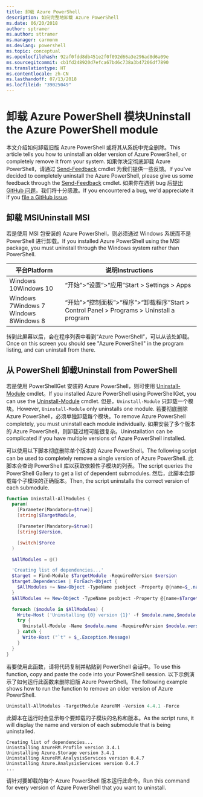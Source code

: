 ```yaml
---
title: 卸载 Azure PowerShell
description: 如何完整地卸载 Azure PowerShell
ms.date: 06/20/2018
author: sptramer
ms.author: sttramer
ms.manager: carmonm
ms.devlang: powershell
ms.topic: conceptual
ms.openlocfilehash: 92af0fdd8db451e2f0f092d66a3e296ad8d6a09e
ms.sourcegitcommit: cb1fd248920d7efca67bd6c738a3b47206df7890
ms.translationtype: HT
ms.contentlocale: zh-CN
ms.lasthandoff: 07/13/2018
ms.locfileid: "39025049"
---
```

# <a name="uninstall-the-azure-powershell-module"></a><span data-ttu-id="fb78a-103">卸载 Azure PowerShell 模块</span><span class="sxs-lookup"><span data-stu-id="fb78a-103">Uninstall the Azure PowerShell module</span></span>

<span data-ttu-id="fb78a-104">本文介绍如何卸载旧版 Azure PowerShell 或将其从系统中完全删除。</span><span class="sxs-lookup"><span data-stu-id="fb78a-104">This article tells you how to uninstall an older version of Azure PowerShell, or completely remove it from your system.</span></span> <span data-ttu-id="fb78a-105">如果你决定彻底卸载 Azure PowerShell，请通过 [Send-Feedback](/powershell/module/azurerm.profile/send-feedback) cmdlet 为我们提供一些反馈。</span><span class="sxs-lookup"><span data-stu-id="fb78a-105">If you've decided to completely uninstall the Azure PowerShell, please give us some feedback through the [Send-Feedback](/powershell/module/azurerm.profile/send-feedback) cmdlet.</span></span>
<span data-ttu-id="fb78a-106">如果你在遇到 bug 后[提出 GitHub 问题](https://github.com/azure/azure-powershell/issues)，我们将十分感激。</span><span class="sxs-lookup"><span data-stu-id="fb78a-106">If you encountered a bug, we'd appreciate it if you [file a GitHub issue](https://github.com/azure/azure-powershell/issues).</span></span>

## <a name="uninstall-msi"></a><span data-ttu-id="fb78a-107">卸载 MSI</span><span class="sxs-lookup"><span data-stu-id="fb78a-107">Uninstall MSI</span></span>

<span data-ttu-id="fb78a-108">若是使用 MSI 包安装的 Azure PowerShell，则必须通过 Windows 系统而不是 PowerShell 进行卸载。</span><span class="sxs-lookup"><span data-stu-id="fb78a-108">If you installed Azure PowerShell using the MSI package, you must uninstall through the Windows system rather than PowerShell.</span></span>

| <span data-ttu-id="fb78a-109">平台</span><span class="sxs-lookup"><span data-stu-id="fb78a-109">Platform</span></span> | <span data-ttu-id="fb78a-110">说明</span><span class="sxs-lookup"><span data-stu-id="fb78a-110">Instructions</span></span> |
|----------|--------------|
| <span data-ttu-id="fb78a-111">Windows 10</span><span class="sxs-lookup"><span data-stu-id="fb78a-111">Windows 10</span></span> | <span data-ttu-id="fb78a-112">“开始”>“设置”>“应用”</span><span class="sxs-lookup"><span data-stu-id="fb78a-112">Start > Settings > Apps</span></span> |
| <span data-ttu-id="fb78a-113">Windows 7</span><span class="sxs-lookup"><span data-stu-id="fb78a-113">Windows 7</span></span> </br><span data-ttu-id="fb78a-114">Windows 8</span><span class="sxs-lookup"><span data-stu-id="fb78a-114">Windows 8</span></span> | <span data-ttu-id="fb78a-115">“开始”>“控制面板”>“程序”>“卸载程序”</span><span class="sxs-lookup"><span data-stu-id="fb78a-115">Start > Control Panel > Programs > Uninstall a program</span></span> |

<span data-ttu-id="fb78a-116">转到此屏幕以后，会在程序列表中看到“Azure PowerShell”，可以从该处卸载。</span><span class="sxs-lookup"><span data-stu-id="fb78a-116">Once on this screen you should see "Azure PowerShell" in the program listing, and can uninstall from there.</span></span>

## <a name="uninstall-from-powershell"></a><span data-ttu-id="fb78a-117">从 PowerShell 卸载</span><span class="sxs-lookup"><span data-stu-id="fb78a-117">Uninstall from PowerShell</span></span>

<span data-ttu-id="fb78a-118">若是使用 PowerShellGet 安装的 Azure PowerShell，则可使用 [Uninstall-Module](/powershell/module/powershellget/uninstall-module) cmdlet。</span><span class="sxs-lookup"><span data-stu-id="fb78a-118">If you installed Azure PowerShell using PowerShellGet, you can use the [Uninstall-Module](/powershell/module/powershellget/uninstall-module) cmdlet.</span></span> <span data-ttu-id="fb78a-119">但是，`Uninstall-Module` 只卸载一个模块。</span><span class="sxs-lookup"><span data-stu-id="fb78a-119">However, `Uninstall-Module` only uninstalls one module.</span></span> <span data-ttu-id="fb78a-120">若要彻底删除 Azure PowerShell，必须单独卸载每个模块。</span><span class="sxs-lookup"><span data-stu-id="fb78a-120">To remove Azure PowerShell completely, you must uninstall each module individually.</span></span> <span data-ttu-id="fb78a-121">如果安装了多个版本的 Azure PowerShell，则卸载过程可能很复杂。</span><span class="sxs-lookup"><span data-stu-id="fb78a-121">Uninstallation can be complicated if you have multiple versions of Azure PowerShell installed.</span></span>

<span data-ttu-id="fb78a-122">可以使用以下脚本彻底删除单个版本的 Azure PowerShell。</span><span class="sxs-lookup"><span data-stu-id="fb78a-122">The following script can be used to completely remove a single version of Azure PowerShell.</span></span> <span data-ttu-id="fb78a-123">此脚本会查询 PowerShell 库以获取依赖性子模块的列表。</span><span class="sxs-lookup"><span data-stu-id="fb78a-123">The script queries the PowerShell Gallery to get a list of dependent submodules.</span></span> <span data-ttu-id="fb78a-124">然后，此脚本会卸载每个子模块的正确版本。</span><span class="sxs-lookup"><span data-stu-id="fb78a-124">Then, the script uninstalls the correct version of each submodule.</span></span>

```powershell
function Uninstall-AllModules {
  param(
    [Parameter(Mandatory=$true)]
    [string]$TargetModule,

    [Parameter(Mandatory=$true)]
    [string]$Version,

    [switch]$Force
  )

  $AllModules = @()

  'Creating list of dependencies...'
  $target = Find-Module $TargetModule -RequiredVersion $version
  $target.Dependencies | ForEach-Object {
    $AllModules += New-Object -TypeName psobject -Property @{name=$_.name; version=$_.requiredversion}
  }
  $AllModules += New-Object -TypeName psobject -Property @{name=$TargetModule; version=$Version}

  foreach ($module in $AllModules) {
    Write-Host ('Uninstalling {0} version {1}' -f $module.name,$module.version)
    try {
      Uninstall-Module -Name $module.name -RequiredVersion $module.version -Force:$Force -ErrorAction Stop
    } catch {
      Write-Host ("`t" + $_.Exception.Message)
    }
  }
}
```

<span data-ttu-id="fb78a-125">若要使用此函数，请将代码复制并粘贴到 PowerShell 会话中。</span><span class="sxs-lookup"><span data-stu-id="fb78a-125">To use this function, copy and paste the code into your PowerShell session.</span></span> <span data-ttu-id="fb78a-126">以下示例演示了如何运行此函数来删除旧版 Azure PowerShell。</span><span class="sxs-lookup"><span data-stu-id="fb78a-126">The following example shows how to run the function to remove an older version of Azure PowerShell.</span></span>

```powershell
Uninstall-AllModules -TargetModule AzureRM -Version 4.4.1 -Force
```

<span data-ttu-id="fb78a-127">此脚本在运行时会显示每个要卸载的子模块的名称和版本。</span><span class="sxs-lookup"><span data-stu-id="fb78a-127">As the script runs, it will display the name and version of each submodule that is being uninstalled.</span></span>

```output
Creating list of dependencies...
Uninstalling AzureRM.Profile version 3.4.1
Uninstalling Azure.Storage version 3.4.1
Uninstalling AzureRM.AnalysisServices version 0.4.7
Uninstalling Azure.AnalysisServices version 0.4.7
...
```

<span data-ttu-id="fb78a-128">请针对要卸载的每个 Azure PowerShell 版本运行此命令。</span><span class="sxs-lookup"><span data-stu-id="fb78a-128">Run this command for every version of Azure PowerShell that you want to uninstall.</span></span>
